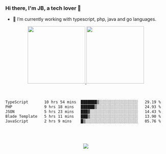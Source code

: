 ### Hi there, I'm JB, a tech lover 👋


- 🔭 I’m currently working with typescript, php, java and go languages.

<div align="center">
  <a href="https://github.com/josebruno2020">
  <img height="180em" src="https://github-readme-stats.vercel.app/api?username=josebruno2020&show_icons=true&theme=dark&include_all_commits=true&count_private=true"/>
  <img height="180em" src="https://github-readme-stats.vercel.app/api/top-langs/?username=josebruno2020&layout=compact&langs_count=7&theme=dark"/>
  </a>
</div>

<!-- ### Languages -->
<!-- <div style="display: inline_block" align="center"><br>
  <img align="center" alt="Rafa-Js" height="30" width="40" src="https://raw.githubusercontent.com/devicons/devicon/master/icons/php/php-plain.svg">
  <img align="center" alt="Rafa-Js" height="30" width="40" src="https://raw.githubusercontent.com/devicons/devicon/master/icons/javascript/javascript-plain.svg">
  <img align="center" alt="Rafa-Ts" height="30" width="40" src="https://raw.githubusercontent.com/devicons/devicon/master/icons/typescript/typescript-plain.svg"> -->
  
</div>
<br><br>
<!--START_SECTION:waka-->

```txt
TypeScript       10 hrs 54 mins  ███████▒░░░░░░░░░░░░░░░░░   29.19 %
PHP              9 hrs 18 mins   ██████▒░░░░░░░░░░░░░░░░░░   24.93 %
JSON             5 hrs 23 mins   ███▓░░░░░░░░░░░░░░░░░░░░░   14.43 %
Blade Template   5 hrs 11 mins   ███▒░░░░░░░░░░░░░░░░░░░░░   13.90 %
JavaScript       2 hrs 9 mins    █▒░░░░░░░░░░░░░░░░░░░░░░░   05.76 %
```

<!--END_SECTION:waka-->

<br><br>
<!-- ### Social Network -->

<div align="center"> 
  <a href="https://www.linkedin.com/in/jos%C3%A9-bruno-campanholi-dos-santos-354502204/" target="_blank"><img src="https://img.shields.io/badge/LinkedIn-0077B5?style=for-the-badge&logo=linkedin&logoColor=white" target="_blank"></a>
 
</div>


<!--
![Snake animation](https://github.com/josebruno2020/josebruno2020/blob/output/github-contribution-grid-snake.svg)
**josebruno2020/josebruno2020** is a ✨ _special_ ✨ repository because its `README.md` (this file) appears on your GitHub profile.

Here are some ideas to get you started:
 ...
- 🌱 I’m currently learning ...
- 👯 I’m looking to collaborate on ...
- 🤔 I’m looking for help with ...
- 💬 Ask me about ...
- 📫 How to reach me: ...
- 😄 Pronouns: ...
- ⚡ Fun fact: ...
-->
